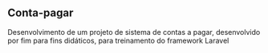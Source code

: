 

## Conta-pagar

 Desenvolvimento de um projeto de sistema de contas a pagar, desenvolvido por fim para fins didáticos, para treinamento do framework Laravel